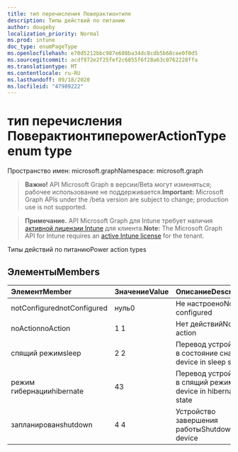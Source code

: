 ```yaml
---
title: тип перечисления Поверактионтипе
description: Типы действий по питанию
author: dougeby
localization_priority: Normal
ms.prod: intune
doc_type: enumPageType
ms.openlocfilehash: e70d5212bbc987e608ba34dc8cdb5b68cee0f0d5
ms.sourcegitcommit: acdf972e2f25fef2c6855f6f28a63c0762228ffa
ms.translationtype: MT
ms.contentlocale: ru-RU
ms.lasthandoff: 09/18/2020
ms.locfileid: "47989222"
---
```

# <a name="poweractiontype-enum-type"></a><span data-ttu-id="bc2e7-103">тип перечисления Поверактионтипе</span><span class="sxs-lookup"><span data-stu-id="bc2e7-103">powerActionType enum type</span></span>

<span data-ttu-id="bc2e7-104">Пространство имен: microsoft.graph</span><span class="sxs-lookup"><span data-stu-id="bc2e7-104">Namespace: microsoft.graph</span></span>

> <span data-ttu-id="bc2e7-105">**Важно!** API Microsoft Graph в версии/Beta могут изменяться; рабочее использование не поддерживается.</span><span class="sxs-lookup"><span data-stu-id="bc2e7-105">**Important:** Microsoft Graph APIs under the /beta version are subject to change; production use is not supported.</span></span>

> <span data-ttu-id="bc2e7-106">**Примечание.** API Microsoft Graph для Intune требует наличия [активной лицензии Intune](https://go.microsoft.com/fwlink/?linkid=839381) для клиента.</span><span class="sxs-lookup"><span data-stu-id="bc2e7-106">**Note:** The Microsoft Graph API for Intune requires an [active Intune license](https://go.microsoft.com/fwlink/?linkid=839381) for the tenant.</span></span>

<span data-ttu-id="bc2e7-107">Типы действий по питанию</span><span class="sxs-lookup"><span data-stu-id="bc2e7-107">Power action types</span></span>

## <a name="members"></a><span data-ttu-id="bc2e7-108">Элементы</span><span class="sxs-lookup"><span data-stu-id="bc2e7-108">Members</span></span>
|<span data-ttu-id="bc2e7-109">Элемент</span><span class="sxs-lookup"><span data-stu-id="bc2e7-109">Member</span></span>|<span data-ttu-id="bc2e7-110">Значение</span><span class="sxs-lookup"><span data-stu-id="bc2e7-110">Value</span></span>|<span data-ttu-id="bc2e7-111">Описание</span><span class="sxs-lookup"><span data-stu-id="bc2e7-111">Description</span></span>|
|:---|:---|:---|
|<span data-ttu-id="bc2e7-112">notConfigured</span><span class="sxs-lookup"><span data-stu-id="bc2e7-112">notConfigured</span></span>|<span data-ttu-id="bc2e7-113">нуль</span><span class="sxs-lookup"><span data-stu-id="bc2e7-113">0</span></span>|<span data-ttu-id="bc2e7-114">Не настроено</span><span class="sxs-lookup"><span data-stu-id="bc2e7-114">Not configured</span></span>|
|<span data-ttu-id="bc2e7-115">noAction</span><span class="sxs-lookup"><span data-stu-id="bc2e7-115">noAction</span></span>|<span data-ttu-id="bc2e7-116">1 </span><span class="sxs-lookup"><span data-stu-id="bc2e7-116">1</span></span>|<span data-ttu-id="bc2e7-117">Нет действий</span><span class="sxs-lookup"><span data-stu-id="bc2e7-117">No action</span></span>|
|<span data-ttu-id="bc2e7-118">спящий режим</span><span class="sxs-lookup"><span data-stu-id="bc2e7-118">sleep</span></span>|<span data-ttu-id="bc2e7-119">2 </span><span class="sxs-lookup"><span data-stu-id="bc2e7-119">2</span></span>|<span data-ttu-id="bc2e7-120">Перевод устройства в состояние сна</span><span class="sxs-lookup"><span data-stu-id="bc2e7-120">Put device in sleep state</span></span>|
|<span data-ttu-id="bc2e7-121">режим гибернации</span><span class="sxs-lookup"><span data-stu-id="bc2e7-121">hibernate</span></span>|<span data-ttu-id="bc2e7-122">4</span><span class="sxs-lookup"><span data-stu-id="bc2e7-122">3</span></span>|<span data-ttu-id="bc2e7-123">Перевод устройства в спящий режим</span><span class="sxs-lookup"><span data-stu-id="bc2e7-123">Put device in hibernate state</span></span>|
|<span data-ttu-id="bc2e7-124">запланирован</span><span class="sxs-lookup"><span data-stu-id="bc2e7-124">shutdown</span></span>|<span data-ttu-id="bc2e7-125">4 </span><span class="sxs-lookup"><span data-stu-id="bc2e7-125">4</span></span>|<span data-ttu-id="bc2e7-126">Устройство завершения работы</span><span class="sxs-lookup"><span data-stu-id="bc2e7-126">Shutdown device</span></span>|






